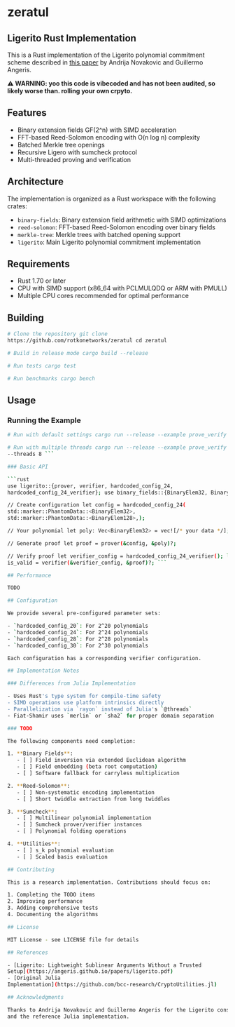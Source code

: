 # zeratul

## Ligerito Rust Implementation

This is a Rust implementation of the Ligerito polynomial commitment scheme
described in [this paper](https://angeris.github.io/papers/ligerito.pdf) by
Andrija Novakovic and Guillermo Angeris.

**⚠️ WARNING: yoo this code is vibecoded and has not been audited, so likely
worse than. rolling your own crpyto.**

## Features

- Binary extension fields GF(2^n) with SIMD acceleration
- FFT-based Reed-Solomon encoding with O(n log n) complexity
- Batched Merkle tree openings
- Recursive Ligero with sumcheck protocol
- Multi-threaded proving and verification

## Architecture

The implementation is organized as a Rust workspace with the following crates:

- `binary-fields`: Binary extension field arithmetic with SIMD optimizations
- `reed-solomon`: FFT-based Reed-Solomon encoding over binary fields
- `merkle-tree`: Merkle trees with batched opening support
- `ligerito`: Main Ligerito polynomial commitment implementation

## Requirements

- Rust 1.70 or later
- CPU with SIMD support (x86_64 with PCLMULQDQ or ARM with PMULL)
- Multiple CPU cores recommended for optimal performance

## Building

```bash 
# Clone the repository git clone
https://github.com/rotkonetworks/zeratul cd zeratul

# Build in release mode cargo build --release

# Run tests cargo test

# Run benchmarks cargo bench
```

## Usage

### Running the Example

```bash
# Run with default settings cargo run --release --example prove_verify

# Run with multiple threads cargo run --release --example prove_verify --
--threads 8 ```

### Basic API

```rust
use ligerito::{prover, verifier, hardcoded_config_24,
hardcoded_config_24_verifier}; use binary_fields::{BinaryElem32, BinaryElem128};

// Create configuration let config = hardcoded_config_24(
std::marker::PhantomData::<BinaryElem32>,
std::marker::PhantomData::<BinaryElem128>,);

// Your polynomial let poly: Vec<BinaryElem32> = vec![/* your data */];

// Generate proof let proof = prover(&config, &poly)?;

// Verify proof let verifier_config = hardcoded_config_24_verifier(); let
is_valid = verifier(&verifier_config, &proof)?; ```

## Performance

TODO

## Configuration

We provide several pre-configured parameter sets:

- `hardcoded_config_20`: For 2^20 polynomials
- `hardcoded_config_24`: For 2^24 polynomials
- `hardcoded_config_28`: For 2^28 polynomials
- `hardcoded_config_30`: For 2^30 polynomials

Each configuration has a corresponding verifier configuration.

## Implementation Notes

### Differences from Julia Implementation

- Uses Rust's type system for compile-time safety
- SIMD operations use platform intrinsics directly
- Parallelization via `rayon` instead of Julia's `@threads`
- Fiat-Shamir uses `merlin` or `sha2` for proper domain separation

### TODO

The following components need completion:

1. **Binary Fields**:
   - [ ] Field inversion via extended Euclidean algorithm
   - [ ] Field embedding (beta root computation)
   - [ ] Software fallback for carryless multiplication

2. **Reed-Solomon**:
   - [ ] Non-systematic encoding implementation
   - [ ] Short twiddle extraction from long twiddles

3. **Sumcheck**:
   - [ ] Multilinear polynomial implementation
   - [ ] Sumcheck prover/verifier instances
   - [ ] Polynomial folding operations

4. **Utilities**:
   - [ ] s_k polynomial evaluation
   - [ ] Scaled basis evaluation

## Contributing

This is a research implementation. Contributions should focus on:

1. Completing the TODO items
2. Improving performance
3. Adding comprehensive tests
4. Documenting the algorithms

## License

MIT License - see LICENSE file for details

## References

- [Ligerito: Lightweight Sublinear Arguments Without a Trusted
Setup](https://angeris.github.io/papers/ligerito.pdf)
- [Original Julia
Implementation](https://github.com/bcc-research/CryptoUtilities.jl)

## Acknowledgments

Thanks to Andrija Novakovic and Guillermo Angeris for the Ligerito construction
and the reference Julia implementation.
